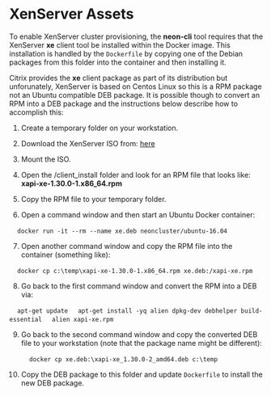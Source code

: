 # XenServer Assets

To enable XenServer cluster provisioning, the **neon-cli** tool requires that the XenServer **xe** client tool be installed within the Docker image.  This installation is handled by the `Dockerfile` by copying one of the Debian packages from this folder into the container and then installing it.

Citrix provides the **xe** client package as part of its distribution but unforunately, XenServer is based on Centos Linux so this is a RPM package not an Ubuntu compatible DEB package.  It is possible though to convert an RPM into a DEB package and the instructions below describe how to accomplish this:

1. Create a temporary folder on your workstation.
2. Download the XenServer ISO from: [here](https://xenserver.org/open-source-virtualization-download.html)
3. Mount the ISO.
4. Open the /client_install folder and look for an RPM file that looks like: **xapi-xe-1.30.0-1.x86_64.rpm**
5. Copy the RPM file to your temporary folder.

6. Open a command window and then start an Ubuntu Docker container:
  
  &nbsp;&nbsp;&nbsp;&nbsp;`docker run -it --rm --name xe.deb neoncluster/ubuntu-16.04`

7. Open another command window and copy the RPM file into the container (something like):

  &nbsp;&nbsp;&nbsp;&nbsp;`docker cp c:\temp\xapi-xe-1.30.0-1.x86_64.rpm xe.deb:/xapi-xe.rpm`

8. Go back to the first command window and convert the RPM into a DEB via:

  &nbsp;&nbsp;&nbsp;&nbsp;`apt-get update`
  &nbsp;&nbsp;&nbsp;&nbsp;`apt-get install -yq alien dpkg-dev debhelper build-essential`
  &nbsp;&nbsp;&nbsp;&nbsp;`alien xapi-xe.rpm`

9. Go back to the second command window and copy the converted DEB file to your workstation (note that the package name might be different):

   &nbsp;&nbsp;&nbsp;&nbsp;`docker cp xe.deb:\xapi-xe_1.30.0-2_amd64.deb c:\temp`

10. Copy the DEB package to this folder and update `Dockerfile` to install the new DEB package.
